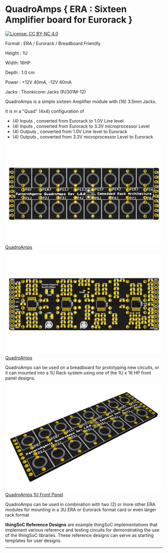 # QuadroAmps { ERA : Sixteen Amplifier board for Eurorack }

[![License: CC BY-NC 4.0](https://img.shields.io/badge/License-CC%20BY--NC%204.0-lightgrey.svg)](https://creativecommons.org/licenses/by-nc/4.0/)

Format : ERA / Eurorack / Breadboard Friendly

Height : 1U 

Width: 16HP

Depth : 1.0 cm

Power : +12V 40mA, -12V 40mA

Jacks : Thonkiconn Jacks (PJ301M-12)


QuadroAmps is a simple sixteen Amplifier module with (16) 3.5mm Jacks.

It is in a "Quad" (4x4) configuration of 
- (4) Inputs , converted from Eurorack to 1.0V Line level
- (4) Inputs , converted from Eurorack  to 3.3V microprocessor Level
- (4) Outputs , converted from 1.0V Line level  to Eurorack 
- (4) Outputs , converted from 3.3V microprocessor Level to Eurorack 


[![PatternAgents QuadroAmps](https://github.com/PatternAgents/QuadroAmps/blob/master/QuadroAmps/images/QuadroAmps_top.png?raw=true)QuadroAmps](https://github.com/patternagents/QuadroAmps)

[![PatternAgents QuadroAmps](https://github.com/PatternAgents/QuadroAmps/blob/master/QuadroAmps/images/QuadroAmps_bot.png?raw=true)QuadroAmps](https://github.com/patternagents/QuadroAmps)

QuadroAmps can be used on a breadboard for prototyping new circuits,
or it can mounted into a 1U Rack system using one of the 1U x 16 HP front panel designs.


[![QuadroAmps 1U Front Panel](https://github.com/PatternAgents/QuadroAmps/blob/master/QuadroAmps/images/QuadroAmps_iso.png?raw=true)QuadroAmps 1U Front Panel](https://github.com/patternagents/QuadroAmps)

QuadroAmps can be used in combination with two (2) or more other ERA modules
for mounting in a 3U ERA or Eurorack format card or even larger rack format


**thingSoC Reference Designs** are example thingSoC implementations that implement
various reference and testing circuits for demonstrating the use of the thingSoC libraries.
These reference designs can serve as starting templates for user designs.

---------------------------------------

